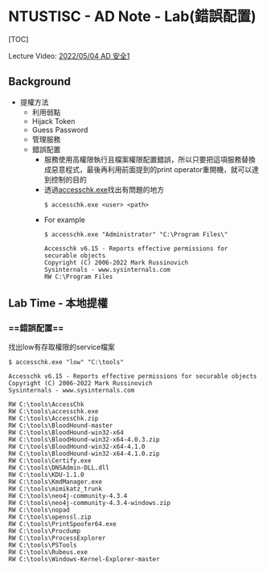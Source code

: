 # NTUSTISC - AD Note - Lab(錯誤配置)
[TOC]

Lecture Video: [2022/05/04 AD 安全1](https://youtu.be/Cv2gNQkDM8Q?si=M0LV3dBCMCOy58LN&t=3600)

## Background
* 提權方法
    * 利用弱點
    * Hijack Token
    * Guess Password
    * 管理服務
    * 錯誤配置
        * 服務使用高權限執行且檔案權限配置錯誤，所以只要把這項服務替換成惡意程式，最後再利用前面提到的print operator重開機，就可以達到控制的目的
        * 透過[accesschk.exe](https://docs.microsoft.com/en-us/sysinternals/downloads/accesschk)找出有問題的地方
            ```bash!
            $ accesschk.exe <user> <path>
            ```
        * For example
            ```bash!
            $ accesschk.exe "Administrator" "C:\Program Files\"

            Accesschk v6.15 - Reports effective permissions for securable objects
            Copyright (C) 2006-2022 Mark Russinovich
            Sysinternals - www.sysinternals.com
            RW C:\Program Files
            ```
## Lab Time - 本地提權
### ==錯誤配置==
找出low有存取權限的service檔案
```bash!
$ accesschk.exe "low" "C:\tools"

Accesschk v6.15 - Reports effective permissions for securable objects
Copyright (C) 2006-2022 Mark Russinovich
Sysinternals - www.sysinternals.com

RW C:\tools\AccessChk
RW C:\tools\accesschk.exe
RW C:\tools\AccessChk.zip
RW C:\tools\BloodHound-master
RW C:\tools\BloodHound-win32-x64
RW C:\tools\BloodHound-win32-x64-4.0.3.zip
RW C:\tools\BloodHound-win32-x64-4.1.0
RW C:\tools\BloodHound-win32-x64-4.1.0.zip
RW C:\tools\Certify.exe
RW C:\tools\DNSAdmin-DLL.dll
RW C:\tools\KDU-1.1.0
RW C:\tools\KmdManager.exe
RW C:\tools\mimikatz_trunk
RW C:\tools\neo4j-community-4.3.4
RW C:\tools\neo4j-community-4.3.4-windows.zip
RW C:\tools\nopad
RW C:\tools\openssl.zip
RW C:\tools\PrintSpoofer64.exe
RW C:\tools\Procdump
RW C:\tools\ProcessExplorer
RW C:\tools\PSTools
RW C:\tools\Rubeus.exe
RW C:\tools\Windows-Kernel-Explorer-master
```